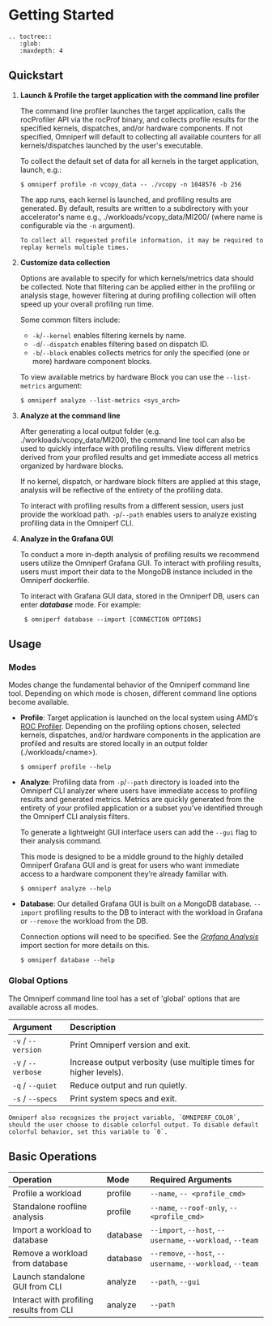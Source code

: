 # Getting Started

```eval_rst
.. toctree::
   :glob:
   :maxdepth: 4
```

## Quickstart

1. **Launch & Profile the target application with the command line profiler**

    The command line profiler launches the target application, calls the rocProfiler API via the rocProf binary, and collects profile results for the specified kernels, dispatches, and/or hardware components.  If not specified, Omniperf will default to collecting all available counters for all kernels/dispatches launched by the user's executable.

    To collect the default set of data for all kernels in the target application, launch, e.g.:
    ```shell
    $ omniperf profile -n vcopy_data -- ./vcopy -n 1048576 -b 256
    ```
    The app runs, each kernel is launched, and profiling results are generated. By default, results are written to a subdirectory with your accelerator's name e.g., ./workloads/vcopy_data/MI200/ (where name is configurable via the `-n` argument).

    ```{note}
    To collect all requested profile information, it may be required to replay kernels multiple times.
    ```

2. **Customize data collection**

    Options are available to specify for which kernels/metrics data should be collected.
    Note that filtering can be applied either in the profiling or analysis stage, however filtering at during profiling collection will often speed up your overall profiling run time.

    Some common filters include:

    - `-k`/`--kernel` enables filtering kernels by name.
    - `-d`/`--dispatch` enables filtering based on dispatch ID.
    - `-b`/`--block` enables collects metrics for only the specified (one or more) hardware component blocks.

    To view available metrics by hardware Block you can use the `--list-metrics` argument:
    ```shell
    $ omniperf analyze --list-metrics <sys_arch>
    ```

3. **Analyze at the command line**

   After generating a local output folder (e.g. ./workloads/vcopy_data/MI200), the command line tool can also be used to quickly interface with profiling results. View different metrics derived from your profiled results and get immediate access all metrics organized by hardware blocks.

   If no kernel, dispatch, or hardware block filters are applied at this stage, analysis will be reflective of the entirety of the profiling data.

   To interact with profiling results from a different session, users just provide the workload path.  `-p`/`--path` enables users to analyze existing profiling data in the Omniperf CLI.

4. **Analyze in the Grafana GUI**

   To conduct a more in-depth analysis of profiling results we recommend users utilize the Omniperf Grafana GUI. To interact with profiling results, users must import their data to the MongoDB instance included in the Omniperf dockerfile.

    To interact with Grafana GUI data, stored in the Omniperf DB, users can enter ***database*** mode. For example:
   ```shell
    $ omniperf database --import [CONNECTION OPTIONS]
   ```

## Usage

### Modes
Modes change the fundamental behavior of the Omniperf command line tool. Depending on which mode is chosen, different command line options become available.

- **Profile**: Target application is launched on the local system using AMD’s [ROC Profiler](https://github.com/ROCm-Developer-Tools/rocprofiler). Depending on the profiling options chosen, selected kernels, dispatches, and/or hardware components in the application are profiled and results are stored locally in an output folder (./workloads/\<name>).

    ```shell
    $ omniperf profile --help
    ```

- **Analyze**: Profiling data from `-p`/`--path` directory is loaded into the Omniperf CLI analyzer where users have immediate access to profiling results and generated metrics. Metrics are quickly generated from the entirety of your profiled application or a subset you’ve identified through the Omniperf CLI analysis filters.

    To generate a lightweight GUI interface users can add the `--gui` flag to their analysis command.

    This mode is designed to be a middle ground to the highly detailed Omniperf Grafana GUI and is great for users who want immediate access to a hardware component they’re already familiar with.

    ```shell
    $ omniperf analyze --help
    ```

- **Database**: Our detailed Grafana GUI is built on a MongoDB database. `--import` profiling results to the DB to interact with the workload in Grafana or `--remove` the workload from the DB.

    Connection options will need to be specified. See the [*Grafana
    Analysis*](analysis.md#grafana-gui-import) import section
    for more details on this.

    ```shell
    $ omniperf database --help
    ```
### Global Options
The Omniperf command line tool has a set of 'global' options that are available across all modes.

| Argument           | Description                                                       |
| :----------------- | :---------------------------------------------------------------- |
| `-v` / `--version` | Print Omniperf version and exit.                                  |
| `-V` / `--verbose` | Increase output verbosity (use multiple times for higher levels). |
| `-q` / `--quiet`   | Reduce output and run quietly.                                    |
| `-s` / `--specs`   | Print system specs and exit.                                      |

```{note}
Omniperf also recognizes the project variable, `OMNIPERF_COLOR`, should the user choose to disable colorful output. To disable default colorful behavior, set this variable to `0`.
```


## Basic Operations

| Operation                                | Mode     | Required Arguments                                         |
| :--------------------------------------- | :------- | :--------------------------------------------------------- |
| Profile a workload                       | profile  | `--name`, `-- <profile_cmd>`                               |
| Standalone roofline analysis             | profile  | `--name`, `--roof-only`, `-- <profile_cmd>`                |
| Import a workload to database            | database | `--import`, `--host`, `--username`, `--workload`, `--team` |
| Remove a workload from database          | database | `--remove`, `--host`, `--username`, `--workload`, `--team` |
| Launch standalone GUI from CLI           | analyze  | `--path`, `--gui`                                          |
| Interact with profiling results from CLI | analyze  | `--path`                                                   |

